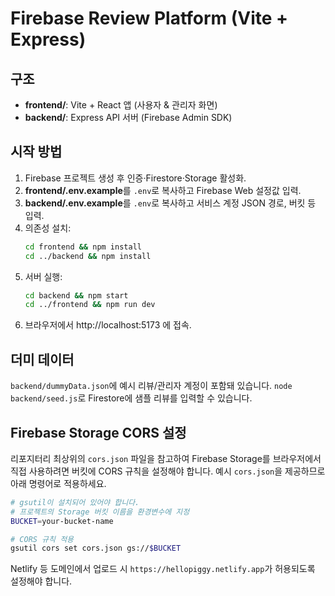 # Firebase Review Platform (Vite + Express)

## 구조
- **frontend/**: Vite + React 앱 (사용자 & 관리자 화면)
- **backend/**: Express API 서버 (Firebase Admin SDK)

## 시작 방법
1. Firebase 프로젝트 생성 후 인증·Firestore·Storage 활성화.
2. **frontend/.env.example**를 `.env`로 복사하고 Firebase Web 설정값 입력.
3. **backend/.env.example**를 `.env`로 복사하고 서비스 계정 JSON 경로, 버킷 등 입력.
4. 의존성 설치:
   ```bash
   cd frontend && npm install
   cd ../backend && npm install
   ```
5. 서버 실행:
   ```bash
   cd backend && npm start
   cd ../frontend && npm run dev
   ```
6. 브라우저에서 http://localhost:5173 에 접속.

## 더미 데이터
`backend/dummyData.json`에 예시 리뷰/관리자 계정이 포함돼 있습니다.
`node backend/seed.js`로 Firestore에 샘플 리뷰를 입력할 수 있습니다.
## Firebase Storage CORS 설정
리포지터리 최상위의 `cors.json` 파일을 참고하여 Firebase Storage를 브라우저에서 직접 사용하려면 버킷에 CORS 규칙을 설정해야 합니다. 예시 `cors.json`을 제공하므로 아래 명령어로 적용하세요.

```bash
# gsutil이 설치되어 있어야 합니다.
# 프로젝트의 Storage 버킷 이름을 환경변수에 지정
BUCKET=your-bucket-name

# CORS 규칙 적용
gsutil cors set cors.json gs://$BUCKET
```

Netlify 등 도메인에서 업로드 시 `https://hellopiggy.netlify.app`가 허용되도록 설정해야 합니다.

